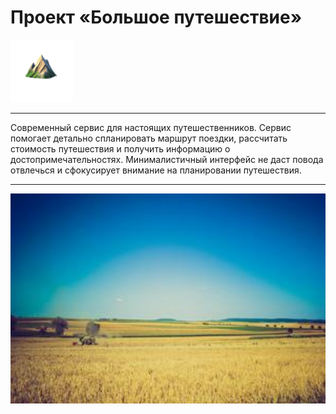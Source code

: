 # Проект «Большое путешествие»

<img width="100" alt="logo" src="/markup/img/logo.png">

---

Современный сервис для настоящих путешественников. Сервис помогает детально спланировать маршрут поездки, рассчитать стоимость путешествия и получить информацию о достопримечательностях. Минималистичный интерфейс не даст повода отвлечься и сфокусирует внимание на планировании путешествия.

---

<img width="769" alt="photo" src="/markup/img/photos/4.jpg">
